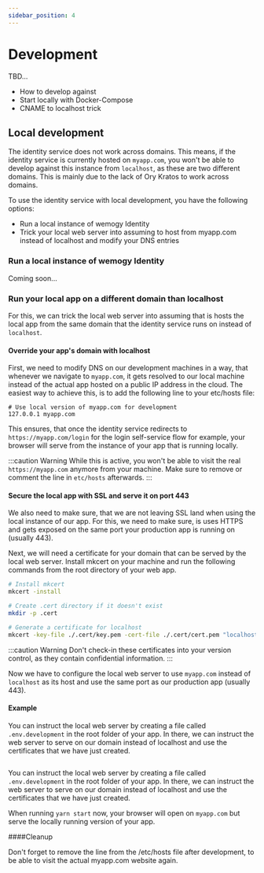 ```yaml
---
sidebar_position: 4
---
```


# Development

TBD...

- How to develop against
- Start locally with Docker-Compose
- CNAME to localhost trick

## Local development

The identity service does not work across domains. This means, if the identity service is currently hosted on `myapp.com`, you won't be able to develop against this instance from `localhost`, as these are two different domains. This is mainly due to the lack of Ory Kratos to work across domains.

To use the identity service with local development, you have the following options:

- Run a local instance of wemogy Identity
- Trick your local web server into assuming to host from myapp.com instead of localhost and modify your DNS entries

### Run a local instance of wemogy Identity

Coming soon...

### Run your local app on a different domain than localhost

For this, we can trick the local web server into assuming that is hosts the local app from the same domain that the identity service runs on instead of `localhost`.

#### Override your app's domain with localhost

First, we need to modify DNS on our development machines in a way, that whenever we navigate to `myapp.com`, it gets resolved to our local machine instead of the actual app hosted on a public IP address in the cloud. The easiest way to achieve this, is to add the following line to your etc/hosts file:

```text title="/etc/hosts"
# Use local version of myapp.com for development
127.0.0.1 myapp.com
```

This ensures, that once the identity service redirects to `https://myapp.com/login` for the login self-service flow for example, your browser will serve from the instance of your app that is running locally.

:::caution Warning
While this is active, you won't be able to visit the real `https://myapp.com` anymore from your machine. Make sure to remove or comment the line in `etc/hosts` afterwards.
:::

#### Secure the local app with SSL and serve it on port 443 

We also need to make sure, that we are not leaving SSL land when using the local instance of our app. For this, we need to make sure, is uses HTTPS and gets exposed on the same port your production app is running on (usually  443).

Next, we will need a certificate for your domain that can be served by the local web server. Install mkcert on your machine and run the following commands from the root directory of your web app.

```bash
# Install mkcert
mkcert -install

# Create .cert directory if it doesn't exist
mkdir -p .cert

# Generate a certificate for localhost
mkcert -key-file ./.cert/key.pem -cert-file ./.cert/cert.pem "localhost"
```

:::caution Warning
Don't check-in these certificates into your version control, as they contain confidential information.
:::

Now we have to configure the local web server to use `myapp.com` instead of `localhost` as its host and use the same port as our production app (usually  443).

#### Example

You can instruct the local web server by creating a file called `.env.development` in the root folder of your app. In there, we can instruct the web server to serve on our domain instead of localhost and use the certificates that we have just created.

```text title=".env.development"

```
You can instruct the local web server by creating a file called `.env.development` in the root folder of your app. In there, we can instruct the web server to serve on our domain instead of localhost and use the certificates that we have just created.

When running `yarn start` now, your browser will open on `myapp.com` but serve the locally running version of your app.

####Cleanup

Don't forget to remove the line from the /etc/hosts file after development, to be able to visit the actual myapp.com website again.

